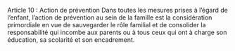 Article 10 : Action de prévention
Dans toutes les mesures prises à l’égard de l’enfant, l’action de prévention au sein de la famille est la considération primordiale en vue de sauvegarder le rôle familial et de consolider la responsabilité qui incombe aux parents ou à tous ceux qui ont à charge son éducation, sa scolarité et son encadrement.